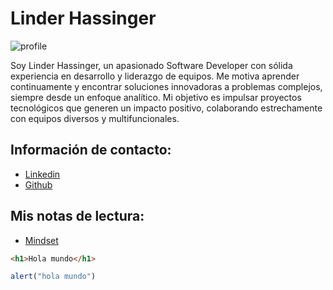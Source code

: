 # Linder Hassinger

![profile](https://github.com/user-attachments/assets/fc2ceb50-e18e-4140-ad06-6a7b789e9a46)

Soy Linder Hassinger, un apasionado Software Developer con sólida experiencia en desarrollo y liderazgo de equipos. Me motiva aprender continuamente y encontrar soluciones innovadoras a problemas complejos, siempre desde un enfoque analítico. Mi objetivo es impulsar proyectos tecnológicos que generen un impacto positivo, colaborando estrechamente con equipos diversos y multifuncionales.

## Información de contacto:

- [Linkedin](https://linkedin.com/in/linderhassinger "mi linkedin")
- [Github](https://github.com/linder3hs)

## Mis notas de lectura:

- [Mindset](./mindset.md)

```html
<h1>Hola mundo</h1>
```

```js
alert("hola mundo")
```
